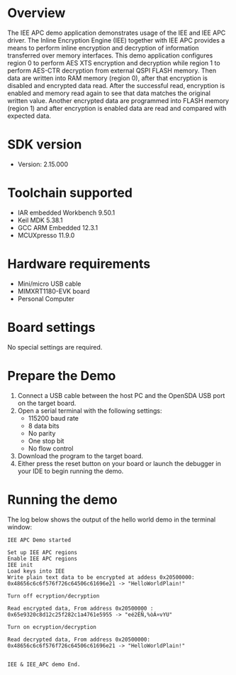 Overview
========
The IEE APC demo application demonstrates usage of the IEE and IEE APC driver. The Inline Encryption Engine (IEE) together with IEE APC provides a means to perform inline encryption and decryption of information transferred over memory interfaces. This demo application configures region 0 to perform AES XTS encryption and decryption while region 1 to perform AES-CTR decryption from external QSPI FLASH memory. Then data are written into RAM memory (region 0), after that encryption is disabled and encrypted data read. After the successful read, encryption is enabled and memory read again to see that data matches the original written value. Another encrypted data are programmed into FLASH memory (region 1) and after encryption is enabled data are read and compared with expected data. 

SDK version
===========
- Version: 2.15.000

Toolchain supported
===================
- IAR embedded Workbench  9.50.1
- Keil MDK  5.38.1
- GCC ARM Embedded  12.3.1
- MCUXpresso  11.9.0

Hardware requirements
=====================
- Mini/micro USB cable
- MIMXRT1180-EVK board
- Personal Computer

Board settings
==============
No special settings are required.

Prepare the Demo
================
1.  Connect a USB cable between the host PC and the OpenSDA USB port on the target board. 
2.  Open a serial terminal with the following settings:
    - 115200 baud rate
    - 8 data bits
    - No parity
    - One stop bit
    - No flow control
3.  Download the program to the target board.
4.  Either press the reset button on your board or launch the debugger in your IDE to begin running the demo.

Running the demo
================
The log below shows the output of the hello world demo in the terminal window:
~~~~~~~~~~~~~~~~~~~~~~~~~~~~~~~~~~~
IEE APC Demo started

Set up IEE APC regions
Enable IEE APC regions
IEE init
Load keys into IEE
Write plain text data to be encrypted at addess 0x20500000:
0x48656c6c6f576f726c64506c61696e21 -> "HelloWorldPlain!"

Turn off ecryption/decryption

Read encrypted data, From address 0x20500000 :
0x65e9320c8d12c25f282c1a4761e5955 -> "eé2ÈÑ,%òÁ¤vYU"

Turn on ecryption/decryption

Read decrypted data, From address 0x20500000:
0x48656c6c6f576f726c64506c61696e21 -> "HelloWorldPlain!"


IEE & IEE_APC demo End.
~~~~~~~~~~~~~~~~~~~~~~~~~~~~~~~~~~~
